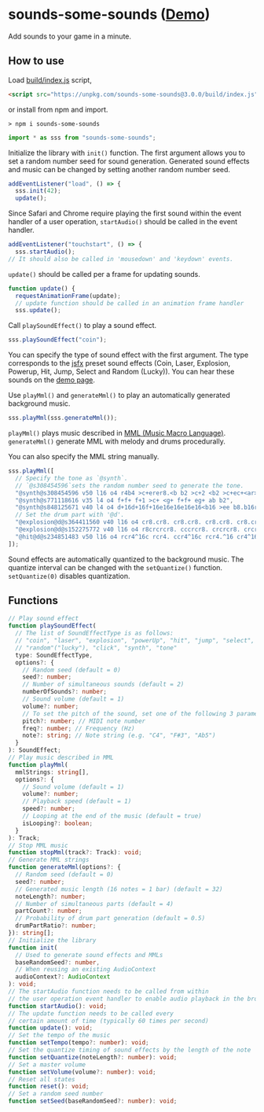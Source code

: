 # sounds-some-sounds ([Demo](https://abagames.github.io/sounds-some-sounds/index.html))

Add sounds to your game in a minute.

## How to use

Load [build/index.js](https://raw.githubusercontent.com/abagames/sounds-some-sounds/master/build/index.js) script,

```html
<script src="https://unpkg.com/sounds-some-sounds@3.0.0/build/index.js"></script>
```

or install from npm and import.

```
> npm i sounds-some-sounds
```

```js
import * as sss from "sounds-some-sounds";
```

Initialize the library with `init()` function. The first argument allows you to set a random number seed for sound generation. Generated sound effects and music can be changed by setting another random number seed.

```js
addEventListener("load", () => {
  sss.init(42);
  update();
```

Since Safari and Chrome require playing the first sound within the event handler of a user operation, `startAudio()` should be called in the event handler.

```js
addEventListener("touchstart", () => {
  sss.startAudio();
// It should also be called in 'mousedown' and 'keydown' events.
```

`update()` should be called per a frame for updating sounds.

```js
function update() {
  requestAnimationFrame(update);
  // update function should be called in an animation frame handler
  sss.update();
```

Call `playSoundEffect()` to play a sound effect.

```js
sss.playSoundEffect("coin");
```

You can specify the type of sound effect with the first argument. The type corresponds to the [jsfx](https://github.com/loov/jsfx) preset sound effects (Coin, Laser, Explosion, Powerup, Hit, Jump, Select and Random (Lucky)). You can hear these sounds on the [demo page](https://abagames.github.io/sounds-some-sounds/index.html).

Use `playMml()` and `generateMml()` to play an automatically generated background music.

```js
sss.playMml(sss.generateMml());
```

`playMml()` plays music described in [MML (Music Macro Language)](https://github.com/mohayonao/mml-iterator). `generateMml()` generate MML with melody and drums procedurally.

You can also specify the MML string manually.

```javascript
sss.playMml([
  // Specify the tone as `@synth`.
  // `@s308454596`sets the random number seed to generate the tone.
  "@synth@s308454596 v50 l16 o4 r4b4 >c+erer8.<b b2 >c+2 <b2 >c+ec+<ar>c+r<a f+g+af+rf+er e2",
  "@synth@s771118616 v35 l4 o4 f+f+ f+1 >c+ <g+ f+f+ eg+ ab b2",
  "@synth@s848125671 v40 l4 o4 d+16d+16f+16e16e16e16e16<b16 >ee b8.b16r8>f+8 c+c+ <b>f+ <aa a2 bb",
  // Set the drum part with '@d'.
  "@explosion@d@s364411560 v40 l16 o4 cr8.cr8. cr8.cr8. cr8.cr8. cr8.cr8. cr8.cr8. cr8.cr8. cr8.cr8. cr8.cr8.",
  "@explosion@d@s152275772 v40 l16 o4 r8crcrcr8. cccrcr8. crcrcr8. crcrcr8. crcrcr8. crcrcr8. crcrcr8. crcrcr",
  "@hit@d@s234851483 v50 l16 o4 rcr4^16c rcr4. ccr4^16c rcr4.^16 cr4^16c rcr4.^16 cr4^16c rcr4.",
]);
```

Sound effects are automatically quantized to the background music. The quantize interval can be changed with the `setQuantize()` function. `setQuantize(0)` disables quantization.

## Functions

```typescript
// Play sound effect
function playSoundEffect(
  // The list of SoundEffectType is as follows:
  // "coin", "laser", "explosion", "powerUp", "hit", "jump", "select",
  // "random"("lucky"), "click", "synth", "tone"
  type: SoundEffectType,
  options?: {
    // Random seed (default = 0)
    seed?: number;
    // Number of simultaneous sounds (default = 2)
    numberOfSounds?: number;
    // Sound volume (default = 1)
    volume?: number;
    // To set the pitch of the sound, set one of the following 3 parameters
    pitch?: number; // MIDI note number
    freq?: number; // Frequency (Hz)
    note?: string; // Note string (e.g. "C4", "F#3", "Ab5")
  }
): SoundEffect;
// Play music described in MML
function playMml(
  mmlStrings: string[],
  options?: {
    // Sound volume (default = 1)
    volume?: number;
    // Playback speed (default = 1)
    speed?: number;
    // Looping at the end of the music (default = true)
    isLooping?: boolean;
  }
): Track;
// Stop MML music
function stopMml(track?: Track): void;
// Generate MML strings
function generateMml(options?: {
  // Random seed (default = 0)
  seed?: number;
  // Generated music length (16 notes = 1 bar) (default = 32)
  noteLength?: number;
  // Number of simultaneous parts (default = 4)
  partCount?: number;
  // Probability of drum part generation (default = 0.5)
  drumPartRatio?: number;
}): string[];
// Initialize the library
function init(
  // Used to generate sound effects and MMLs
  baseRandomSeed?: number,
  // When reusing an existing AudioContext
  audioContext?: AudioContext
): void;
// The startAudio function needs to be called from within
// the user operation event handler to enable audio playback in the browser
function startAudio(): void;
// The update function needs to be called every
// certain amount of time (typically 60 times per second)
function update(): void;
// Set the tempo of the music
function setTempo(tempo?: number): void;
// Set the quantize timing of sound effects by the length of the note
function setQuantize(noteLength?: number): void;
// Set a master volume
function setVolume(volume?: number): void;
// Reset all states
function reset(): void;
// Set a random seed number
function setSeed(baseRandomSeed?: number): void;
```
